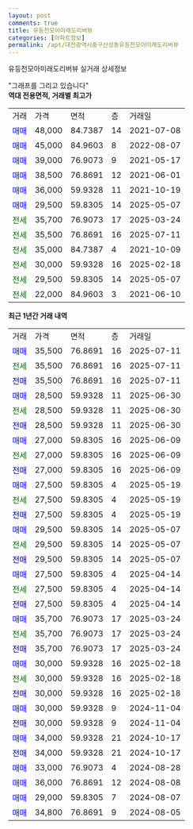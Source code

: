 ```yaml
---
layout: post
comments: true
title: 유등천모아미래도리버뷰
categories: [아파트정보]
permalink: /apt/대전광역시중구산성동유등천모아미래도리버뷰
---
```


유등천모아미래도리버뷰 실거래 상세정보

<script type="text/javascript">
  google.charts.load('current', {'packages':['line', 'corechart']});
  google.charts.setOnLoadCallback(drawChart);

  function drawChart() {
    var data = new google.visualization.DataTable();
    data.addColumn('date', '거래일');
    data.addColumn('number', "매매");
    data.addColumn('number', "전세");
    data.addColumn('number', "전매");

    data.addRows([[new Date(Date.parse("2025-07-11")), 35500, null, null], [new Date(Date.parse("2025-07-11")), null, 35500, null], [new Date(Date.parse("2025-07-11")), null, null, 35500], [new Date(Date.parse("2025-06-30")), 28500, null, null], [new Date(Date.parse("2025-06-30")), null, 28500, null], [new Date(Date.parse("2025-06-30")), null, null, 28500], [new Date(Date.parse("2025-06-09")), 27000, null, null], [new Date(Date.parse("2025-06-09")), null, 27000, null], [new Date(Date.parse("2025-06-09")), null, null, 27000], [new Date(Date.parse("2025-05-19")), 27500, null, null], [new Date(Date.parse("2025-05-19")), null, 27500, null], [new Date(Date.parse("2025-05-19")), null, null, 27500], [new Date(Date.parse("2025-05-07")), 29500, null, null], [new Date(Date.parse("2025-05-07")), null, 29500, null], [new Date(Date.parse("2025-05-07")), null, null, 29500], [new Date(Date.parse("2025-04-14")), 27500, null, null], [new Date(Date.parse("2025-04-14")), null, 27500, null], [new Date(Date.parse("2025-04-14")), null, null, 27500], [new Date(Date.parse("2025-03-24")), 35700, null, null], [new Date(Date.parse("2025-03-24")), null, 35700, null], [new Date(Date.parse("2025-03-24")), null, null, 35700], [new Date(Date.parse("2025-02-18")), 30000, null, null], [new Date(Date.parse("2025-02-18")), null, 30000, null], [new Date(Date.parse("2025-02-18")), null, null, 30000], [new Date(Date.parse("2024-11-04")), 30000, null, null], [new Date(Date.parse("2024-11-04")), null, null, 30000], [new Date(Date.parse("2024-10-17")), 34000, null, null], [new Date(Date.parse("2024-10-17")), null, null, 34000], [new Date(Date.parse("2024-08-28")), 33000, null, null], [new Date(Date.parse("2024-08-08")), 36000, null, null], [new Date(Date.parse("2024-08-07")), 29000, null, null], [new Date(Date.parse("2024-08-05")), 34800, null, null]]);

    var options = {
      hAxis: {
        format: 'yyyy/MM/dd'
      },    
      lineWidth: 0,
      pointsVisible: true,    
      title: '최근 1년간 유형별 실거래가 분포',
      legend: { position: 'bottom' }
    };

    var formatter = new google.visualization.NumberFormat({pattern:'###,###'} );
    formatter.format(data, 1);
    formatter.format(data, 2);
    
    setTimeout(function() {
        var chart = new google.visualization.LineChart(document.getElementById('columnchart_material'));
        chart.draw(data, (options));
        document.getElementById('loading').style.display = 'none';
    }, 200);
  }
</script>


<div id="loading" style="z-index:20; display: block; margin-left: 0px">"그래프를 그리고 있습니다"</div>
<div id="columnchart_material" style="width: 95%; margin-left: 0px; display: block"></div>
<!-- contents start -->
<b>역대 전용면적, 거래별 최고가</b>
<table class="sortable">
    <tr>
      <td>거래</td>
      <td>가격</td>
      <td>면적</td>
      <td>층</td>
      <td>거래일</td>
    </tr>
        <tr>
          <td><a style="color: blue">매매</a></td>
          <td>48,000</td>
          <td>84.7387</td>
          <td>14</td>
          <td>2021-07-08</td>
        </tr>            <tr>
          <td><a style="color: blue">매매</a></td>
          <td>45,000</td>
          <td>84.9603</td>
          <td>8</td>
          <td>2022-08-07</td>
        </tr>            <tr>
          <td><a style="color: blue">매매</a></td>
          <td>39,000</td>
          <td>76.9073</td>
          <td>9</td>
          <td>2021-05-17</td>
        </tr>            <tr>
          <td><a style="color: blue">매매</a></td>
          <td>38,500</td>
          <td>76.8691</td>
          <td>12</td>
          <td>2021-06-01</td>
        </tr>            <tr>
          <td><a style="color: blue">매매</a></td>
          <td>36,000</td>
          <td>59.9328</td>
          <td>11</td>
          <td>2021-10-19</td>
        </tr>            <tr>
          <td><a style="color: blue">매매</a></td>
          <td>29,500</td>
          <td>59.8305</td>
          <td>14</td>
          <td>2025-05-07</td>
        </tr>        
        <tr>
              <td><a style="color: darkgreen">전세</a></td>
              <td>35,700</td>
              <td>76.9073</td>
              <td>17</td>
              <td>2025-03-24</td>
            </tr>            <tr>
              <td><a style="color: darkgreen">전세</a></td>
              <td>35,500</td>
              <td>76.8691</td>
              <td>16</td>
              <td>2025-07-11</td>
            </tr>            <tr>
              <td><a style="color: darkgreen">전세</a></td>
              <td>35,000</td>
              <td>84.7387</td>
              <td>4</td>
              <td>2021-10-09</td>
            </tr>            <tr>
              <td><a style="color: darkgreen">전세</a></td>
              <td>30,000</td>
              <td>59.9328</td>
              <td>16</td>
              <td>2025-02-18</td>
            </tr>            <tr>
              <td><a style="color: darkgreen">전세</a></td>
              <td>29,500</td>
              <td>59.8305</td>
              <td>14</td>
              <td>2025-05-07</td>
            </tr>            <tr>
              <td><a style="color: darkgreen">전세</a></td>
              <td>22,000</td>
              <td>84.9603</td>
              <td>3</td>
              <td>2021-06-10</td>
            </tr>        
    
</table>

<b>최근 1년간 거래 내역</b>

<table class="sortable">
    <tr>
      <td>거래</td>
      <td>가격</td>
      <td>면적</td>
      <td>층</td>
      <td>거래일</td>
    </tr>
    <tr>
      <td><a style="color: blue">매매</a></td>
      <td>35,500</td>
      <td>76.8691</td>
      <td>16</td>
      <td>2025-07-11</td>
    </tr>          <tr>
      <td><a style="color: darkgreen">전세</a></td>
      <td>35,500</td>
      <td>76.8691</td>
      <td>16</td>
      <td>2025-07-11</td>
    </tr>          <tr>
      <td><a style="color: darkblue">전매</a></td>
      <td>35,500</td>
      <td>76.8691</td>
      <td>16</td>
      <td>2025-07-11</td>
    </tr>          <tr>
      <td><a style="color: blue">매매</a></td>
      <td>28,500</td>
      <td>59.9328</td>
      <td>11</td>
      <td>2025-06-30</td>
    </tr>          <tr>
      <td><a style="color: darkgreen">전세</a></td>
      <td>28,500</td>
      <td>59.9328</td>
      <td>11</td>
      <td>2025-06-30</td>
    </tr>          <tr>
      <td><a style="color: darkblue">전매</a></td>
      <td>28,500</td>
      <td>59.9328</td>
      <td>11</td>
      <td>2025-06-30</td>
    </tr>          <tr>
      <td><a style="color: blue">매매</a></td>
      <td>27,000</td>
      <td>59.8305</td>
      <td>16</td>
      <td>2025-06-09</td>
    </tr>          <tr>
      <td><a style="color: darkgreen">전세</a></td>
      <td>27,000</td>
      <td>59.8305</td>
      <td>16</td>
      <td>2025-06-09</td>
    </tr>          <tr>
      <td><a style="color: darkblue">전매</a></td>
      <td>27,000</td>
      <td>59.8305</td>
      <td>16</td>
      <td>2025-06-09</td>
    </tr>          <tr>
      <td><a style="color: blue">매매</a></td>
      <td>27,500</td>
      <td>59.8305</td>
      <td>4</td>
      <td>2025-05-19</td>
    </tr>          <tr>
      <td><a style="color: darkgreen">전세</a></td>
      <td>27,500</td>
      <td>59.8305</td>
      <td>4</td>
      <td>2025-05-19</td>
    </tr>          <tr>
      <td><a style="color: darkblue">전매</a></td>
      <td>27,500</td>
      <td>59.8305</td>
      <td>4</td>
      <td>2025-05-19</td>
    </tr>          <tr>
      <td><a style="color: blue">매매</a></td>
      <td>29,500</td>
      <td>59.8305</td>
      <td>14</td>
      <td>2025-05-07</td>
    </tr>          <tr>
      <td><a style="color: darkgreen">전세</a></td>
      <td>29,500</td>
      <td>59.8305</td>
      <td>14</td>
      <td>2025-05-07</td>
    </tr>          <tr>
      <td><a style="color: darkblue">전매</a></td>
      <td>29,500</td>
      <td>59.8305</td>
      <td>14</td>
      <td>2025-05-07</td>
    </tr>          <tr>
      <td><a style="color: blue">매매</a></td>
      <td>27,500</td>
      <td>59.8305</td>
      <td>4</td>
      <td>2025-04-14</td>
    </tr>          <tr>
      <td><a style="color: darkgreen">전세</a></td>
      <td>27,500</td>
      <td>59.8305</td>
      <td>4</td>
      <td>2025-04-14</td>
    </tr>          <tr>
      <td><a style="color: darkblue">전매</a></td>
      <td>27,500</td>
      <td>59.8305</td>
      <td>4</td>
      <td>2025-04-14</td>
    </tr>          <tr>
      <td><a style="color: blue">매매</a></td>
      <td>35,700</td>
      <td>76.9073</td>
      <td>17</td>
      <td>2025-03-24</td>
    </tr>          <tr>
      <td><a style="color: darkgreen">전세</a></td>
      <td>35,700</td>
      <td>76.9073</td>
      <td>17</td>
      <td>2025-03-24</td>
    </tr>          <tr>
      <td><a style="color: darkblue">전매</a></td>
      <td>35,700</td>
      <td>76.9073</td>
      <td>17</td>
      <td>2025-03-24</td>
    </tr>          <tr>
      <td><a style="color: blue">매매</a></td>
      <td>30,000</td>
      <td>59.9328</td>
      <td>16</td>
      <td>2025-02-18</td>
    </tr>          <tr>
      <td><a style="color: darkgreen">전세</a></td>
      <td>30,000</td>
      <td>59.9328</td>
      <td>16</td>
      <td>2025-02-18</td>
    </tr>          <tr>
      <td><a style="color: darkblue">전매</a></td>
      <td>30,000</td>
      <td>59.9328</td>
      <td>16</td>
      <td>2025-02-18</td>
    </tr>          <tr>
      <td><a style="color: blue">매매</a></td>
      <td>30,000</td>
      <td>59.9328</td>
      <td>9</td>
      <td>2024-11-04</td>
    </tr>          <tr>
      <td><a style="color: darkblue">전매</a></td>
      <td>30,000</td>
      <td>59.9328</td>
      <td>9</td>
      <td>2024-11-04</td>
    </tr>          <tr>
      <td><a style="color: blue">매매</a></td>
      <td>34,000</td>
      <td>59.9328</td>
      <td>21</td>
      <td>2024-10-17</td>
    </tr>          <tr>
      <td><a style="color: darkblue">전매</a></td>
      <td>34,000</td>
      <td>59.9328</td>
      <td>21</td>
      <td>2024-10-17</td>
    </tr>          <tr>
      <td><a style="color: blue">매매</a></td>
      <td>33,000</td>
      <td>76.9073</td>
      <td>4</td>
      <td>2024-08-28</td>
    </tr>          <tr>
      <td><a style="color: blue">매매</a></td>
      <td>36,000</td>
      <td>76.8691</td>
      <td>12</td>
      <td>2024-08-08</td>
    </tr>          <tr>
      <td><a style="color: blue">매매</a></td>
      <td>29,000</td>
      <td>59.8305</td>
      <td>7</td>
      <td>2024-08-07</td>
    </tr>          <tr>
      <td><a style="color: blue">매매</a></td>
      <td>34,800</td>
      <td>76.8691</td>
      <td>9</td>
      <td>2024-08-05</td>
    </tr>      </table>
<!-- contents end -->    


